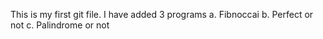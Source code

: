 This is my first git file.
I have added 3 programs
a. Fibnoccai
b. Perfect or not
c. Palindrome or not